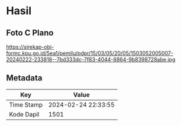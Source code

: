 # Hasil

## Foto C Plano

https://sirekap-obj-formc.kpu.go.id/5ea1/pemilu/pdpr/15/03/05/20/05/1503052005007-20240222-233818--7bd333dc-7f83-4044-8864-9b8398728abe.jpg


## Metadata

| Key        | Value               |
| ---------- | ------------------- |
| Time Stamp | 2024-02-24 22:33:55 |
| Kode Dapil | 1501                |



